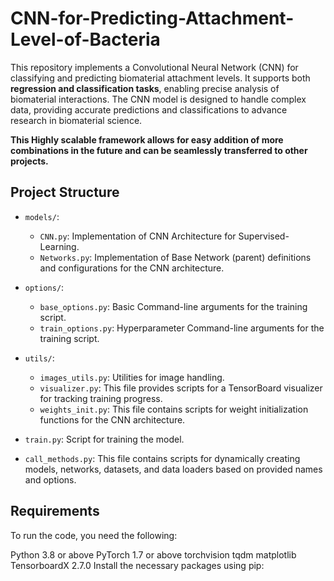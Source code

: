 # CNN-for-Predicting-Attachment-Level-of-Bacteria

This repository implements a Convolutional Neural Network (CNN) for classifying and predicting biomaterial attachment levels. It supports both **regression and classification tasks**, enabling precise analysis of biomaterial interactions. The CNN model is designed to handle complex data, providing accurate predictions and classifications to advance research in biomaterial science.

**This Highly scalable framework allows for easy addition of more combinations in the future and can be seamlessly transferred to other projects.**

## Project Structure
- `models/`:
    - `CNN.py`: Implementation of CNN Architecture for Supervised-Learning.
    - `Networks.py`: Implementation of Base Network (parent) definitions and configurations for the CNN architecture.

- `options/`:
    - `base_options.py`: Basic Command-line arguments for the training script.
    - `train_options.py`: Hyperparameter Command-line arguments for the training script.

- `utils/`:
    - `images_utils.py`: Utilities for image handling.
    - `visualizer.py`: This file provides scripts for a TensorBoard visualizer for tracking training progress.
    - `weights_init.py`: This file contains scripts for weight initialization functions for the CNN architecture.

- `train.py`: Script for training the model.
- `call_methods.py`: This file contains scripts for dynamically creating models, networks, datasets, and data loaders based on provided names and options.

## Requirements
To run the code, you need the following:

Python 3.8 or above
PyTorch 1.7 or above
torchvision
tqdm
matplotlib
TensorboardX 2.7.0
Install the necessary packages using pip:

